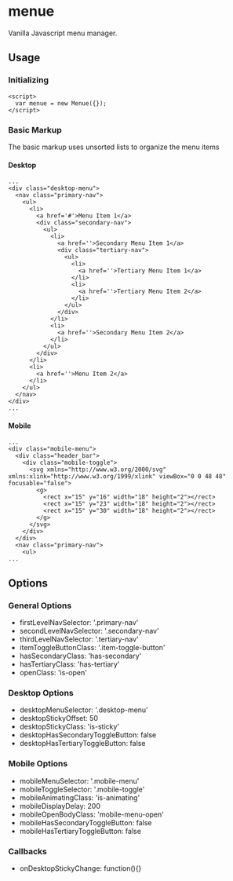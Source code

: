 # menue
Vanilla Javascript menu manager.
## Usage
### Initializing
```
<script>
  var menue = new Menue({});
</script>
```
### Basic Markup
The basic markup uses unsorted lists to organize the menu items
#### Desktop
```
...
<div class="desktop-menu">
  <nav class="primary-nav">
    <ul>
      <li>
        <a href='#'>Menu Item 1</a>
        <div class="secondary-nav">
          <ul>
            <li>
              <a href=''>Secondary Menu Item 1</a>
              <div class="tertiary-nav">
                <ul>
                  <li>
                    <a href=''>Tertiary Menu Item 1</a>
                  </li>
                  <li>
                    <a href=''>Tertiary Menu Item 2</a>
                  </li>
                </ul>
              </div>
            </li>
            <li>
              <a href=''>Secondary Menu Item 2</a>
            </li>
          </ul>
        </div>
      </li>
      <li>
        <a href=''>Menu Item 2</a>
      </li>
    </ul>
  </nav>
</div>
...
```
#### Mobile
```
...
<div class="mobile-menu">
  <div class="header_bar">
    <div class="mobile-toggle">
      <svg xmlns="http://www.w3.org/2000/svg" xmlns:xlink="http://www.w3.org/1999/xlink" viewBox="0 0 48 48" focusable="false">
        <g>
          <rect x="15" y="16" width="18" height="2"></rect>
          <rect x="15" y="23" width="18" height="2"></rect>
          <rect x="15" y="30" width="18" height="2"></rect>
        </g>
      </svg>
    </div>
  </div>
  <nav class="primary-nav">
    <ul> 
...
```
## Options
### General Options
- firstLevelNavSelector: '.primary-nav'
- secondLevelNavSelector: '.secondary-nav'
- thirdLevelNavSelector: '.tertiary-nav'
- itemToggleButtonClass: '.item-toggle-button'
- hasSecondaryClass: 'has-secondary'
- hasTertiaryClass: 'has-tertiary'
- openClass: 'is-open'

### Desktop Options

- desktopMenuSelector: '.desktop-menu'
- desktopStickyOffset: 50
- desktopStickyClass: 'is-sticky'
- desktopHasSecondaryToggleButton: false
- desktopHasTertiaryToggleButton: false

### Mobile Options

- mobileMenuSelector: '.mobile-menu'
- mobileToggleSelector: '.mobile-toggle'
- mobileAnimatingClass: 'is-animating'
- mobileDisplayDelay: 200
- mobileOpenBodyClass: 'mobile-menu-open'
- mobileHasSecondaryToggleButton: false
- mobileHasTertiaryToggleButton: false

### Callbacks

- onDesktopStickyChange: function(){}
